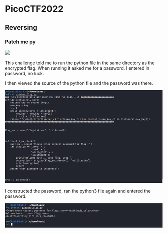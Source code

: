 # PicoCTF2022

## Reversing

### Patch me py

[<img src="img/patch_me_py_challenge.png"
  style="width: 800px;"/>](img/patch_me_py_challenge.png)

This challenge told me to run the python file in the same directory as the encrypted flag.  When running it asked me for a password.  I entered in password, no luck. 

I then viewed the source of the python file and the password was there. 

[<img src="img/patch_me_py_cat.png"
  style="width: 800px;"/>](img/patch_me_py_cat.png)

I constructed the password, ran the python3 file again and entered the password. 

[<img src="img/patch_me_py_ans.png"
  style="width: 800px;"/>](img/patch_me_py_ans.png)